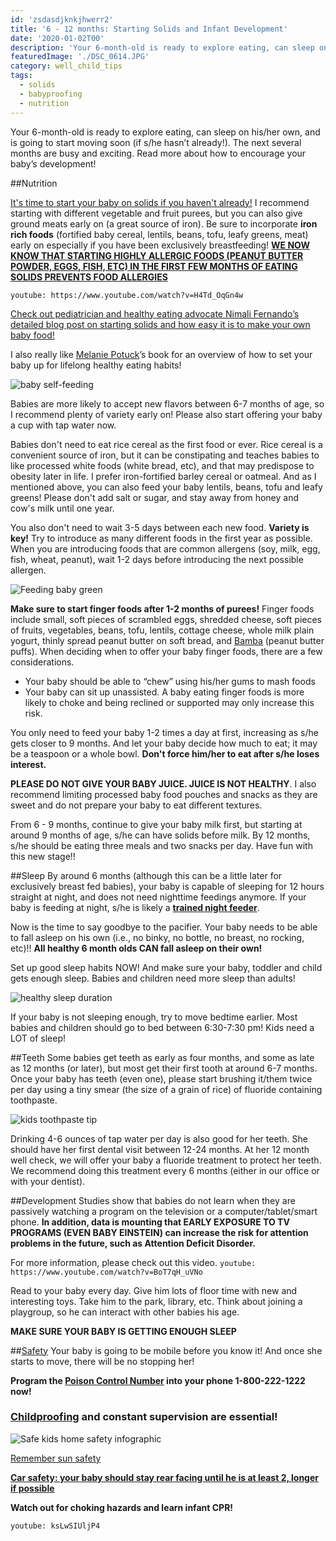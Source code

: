 ```yaml
---
id: 'zsdasdjknkjhwerr2'
title: '6 - 12 months: Starting Solids and Infant Development'
date: '2020-01-02T00'
description: 'Your 6-month-old is ready to explore eating, can sleep on his/her own, and is going to start moving soon (if s/he hasn’t already!). The next several months are busy and exciting. Read more about how to encourage your baby’s development!'
featuredImage: './DSC_0614.JPG'
category: well_child_tips
tags:
  - solids
  - babyproofing
  - nutrition
---
```


Your 6-month-old is ready to explore eating, can sleep on his/her own, and is going to start moving soon (if s/he hasn’t already!). The next several months are busy and exciting. Read more about how to encourage your baby’s development!

##Nutrition

[It's time to start your baby on solids if you haven't already!](https://cl.kp.org/ncal/home/refcontainerpage.dam.html?damrefpath=/content/dam/clinicallibrary/ncal/clib/health_education/region/96440.pdf&q=solid%20food&context=searchkp)  I recommend starting with different vegetable and fruit purees, but you can also give ground meats early on (a great source of iron).  Be sure to incorporate **iron rich foods** (fortified baby cereal, lentils, beans, tofu, leafy greens, meat) early on especially if you have been exclusively breastfeeding!  [**WE NOW KNOW THAT STARTING HIGHLY ALLERGIC FOODS (PEANUT BUTTER POWDER, EGGS, FISH, ETC) IN THE FIRST FEW MONTHS OF EATING SOLIDS PREVENTS FOOD ALLERGIES**](https://www.aaaai.org/conditions-and-treatments/library/allergy-library/prevention-of-allergies-and-asthma-in-children)

`youtube: https://www.youtube.com/watch?v=H4Td_OqGn4w`

[Check out pediatrician and healthy eating advocate Nimali Fernando’s detailed blog post on starting solids and how easy it is to make your own baby food!](https://doctoryum.org/baby-feedin-making-homemade-baby-food/)

I also really like [Melanie Potuck](https://mymunchbug.com/)’s book for an overview of how to set your baby up for lifelong healthy eating habits!

![baby self-feeding]( ./91MYvkelf7L.jpg)

Babies are more likely to accept new flavors between 6-7 months of age, so I recommend plenty of variety early on! Please also start offering your baby a cup with tap water now. 

Babies don't need to eat rice cereal as the first food or ever. Rice cereal is a convenient source of iron, but it can be constipating and teaches babies to like processed white foods (white bread, etc), and that may predispose to obesity later in life.  I prefer iron-fortified barley cereal or oatmeal. And as I mentioned above, you can also feed your baby lentils, beans, tofu and leafy greens! Please don't add salt or sugar, and stay away from honey and cow's milk until one year. 

You also don't need to wait 3-5 days between each new food. **Variety is key!** Try to introduce as many different foods in the first year as possible. When you are introducing foods that are common allergens (soy, milk, egg, fish, wheat, peanut), wait 1-2 days before introducing the next possible allergen. 

![Feeding baby green](./51iZ57GZjJL.jpg) 

**Make sure to start finger foods after 1-2 months of purees!** Finger foods include small, soft pieces of scrambled eggs, shredded cheese, soft pieces of fruits, vegetables, beans, tofu, lentils, cottage cheese, whole milk plain yogurt, thinly spread peanut butter on soft bread, and [Bamba](http://en.wikipedia.org/wiki/Bamba_%28snack%29) (peanut butter puffs).  When deciding when to offer your baby finger foods, there are a few considerations.

* Your baby should be able to “chew” using his/her gums to mash foods 
* Your baby can sit up unassisted. A baby eating finger foods is more likely to choke and being reclined or supported may only increase this risk.

You only need to feed your baby 1-2 times a day at first, increasing as s/he gets closer to 9 months.  And let your baby decide how much to eat; it may be a teaspoon or a whole bowl.  **Don't force him/her to eat after s/he loses interest.**  

**PLEASE DO NOT GIVE YOUR BABY JUICE. JUICE IS NOT HEALTHY**. I also recommend limiting processed baby food pouches and snacks as they are sweet and do not prepare your baby to eat different textures. 

From 6 - 9 months, continue to give your baby milk first, but starting at around 9 months of age, s/he can have solids before milk.  By 12 months, s/he should be eating three meals and two snacks per day.  Have fun with this new stage!!

##Sleep
By around 6 months (although this can be a little later for exclusively breast fed babies), your baby is capable of sleeping for 12 hours straight at night, and does not need nighttime feedings anymore.  If your baby is feeding at night, s/he is likely a [**trained night feeder**](https://drcraigcanapari.com/learned-hunger-nighttime-feeding-stop-night-feeding/).  
 
Now is the time to say goodbye to the pacifier.  Your baby needs to be able to fall asleep on his own (i.e., no binky, no bottle, no breast, no rocking, etc)!!  **All healthy 6 month olds CAN fall asleep on their own!**  

Set up good sleep habits NOW! And make sure your baby, toddler and child gets enough sleep. Babies and children need more sleep than adults!

![healthy sleep duration](./healthy-sleep-duration-large.jpg) 

If your baby is not sleeping enough, try to move bedtime earlier. Most babies and children should go to bed between 6:30-7:30 pm! Kids need a LOT of sleep!


##Teeth
Some babies get teeth as early as four months, and some as late as 12 months (or later), but most get their first tooth at around 6-7 months.  Once your baby has teeth (even one), please start brushing it/them twice per day using a tiny smear (the size of a grain of rice) of fluoride containing toothpaste.  

![kids toothpaste tip](./infographic-kids-toothpaste-tip-7-HR.jpg)

Drinking 4-6 ounces of tap water per day is also good for her teeth.  She should have her first dental visit between 12-24 months.  At her 12 month well check, we will offer your baby a fluoride treatment to protect her teeth.  We recommend doing this treatment every 6 months (either in our office or with your dentist).   


##Development
Studies show that babies do not learn when they are passively watching a program on the television or a computer/tablet/smart phone.  **In addition, data is mounting that EARLY EXPOSURE TO TV PROGRAMS (EVEN BABY EINSTEIN) can increase the risk for attention problems in the future, such as Attention Deficit Disorder.** 

For more information, please check out this video. `youtube: https://www.youtube.com/watch?v=BoT7qH_uVNo`

Read to your baby every day.  Give him lots of floor time with new and interesting toys.  Take him to the park, library, etc.  Think about joining a playgroup, so he can interact with other babies his age.  

**MAKE SURE YOUR BABY IS GETTING ENOUGH SLEEP**


##[Safety](https://www.safekids.org/)
Your baby is going to be mobile before you know it!  And once she starts to move, there will be no stopping her! 

**Program the [Poison Control Number](https://www.poison.org/18002221222) into your phone 1-800-222-1222 now!**

### [Childproofing](https://www.parents.com/toddlers-preschoolers/safety/toddlerproofing/home-safe-home-childproof-your-home-room-by-room/) and constant supervision are essential!

![Safe kids home safety infographic](safe_kids_home_safety_infographic_v3-page-001.jpg)

[Remember sun safety](https://pedsderm.net/site/assets/files/1028/spd_sun_protection_color_web-2_final.pdf)

**[Car safety: your baby should stay rear facing until he is at least 2, longer if possible](https://www.safekids.org/safetytips/field_age/little-kids-1%E2%80%934-years/field_risks/car-seat)**
  
**Watch out for choking hazards and learn infant CPR!**

`youtube: ksLwSIUljP4`






